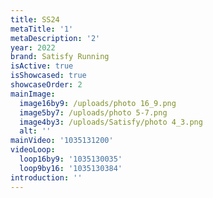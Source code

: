 ```yaml
---
title: SS24
metaTitle: '1'
metaDescription: '2'
year: 2022
brand: Satisfy Running
isActive: true
isShowcased: true
showcaseOrder: 2
mainImage:
  image16by9: /uploads/photo 16_9.png
  image5by7: /uploads/photo 5-7.png
  image4by3: /uploads/Satisfy/photo 4_3.png
  alt: ''
mainVideo: '1035131200'
videoLoop:
  loop16by9: '1035130035'
  loop9by16: '1035130384'
introduction: ''
---
```



